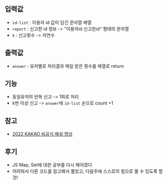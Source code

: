 입력값
---
- `id-list` : 이용자 id 값이 담긴 문자열 배열
- `report` : 신고한 id 정보 -> "이용자id 신고한id" 형태의 문자열
- `k` : 신고횟수 -> 자연수

      
출력값
---
- `answer` : 유저별로 처리결과 메일 받은 횟수를 배열로 return

      
기능
---
- 동일유저의 반복 신고 -> 1회로 처리
- k번 이상 신고 -> `answer`에 `id-list` 순으로 count +1 

    
참고
---
- [2022 KAKAO 비공식 해설 영상](https://www.youtube.com/watch?v=caGtdr3_nxs&t=246s)

후기
---
- JS Map, Set에 대한 공부를 다시 해야겠다
- 어려워서 다른 코드를 참고해서 풀었고, 다음주에 스스로의 힘으로 풀 수 있도록 할 것!